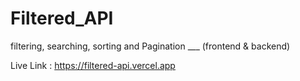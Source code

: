 # Filtered_API
 filtering, searching, sorting and Pagination ___ (frontend & backend)


Live Link :  https://filtered-api.vercel.app
